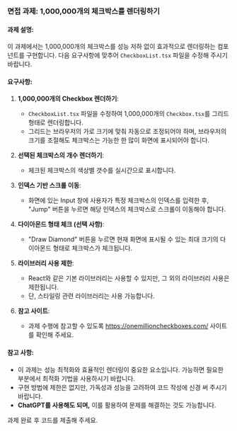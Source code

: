 ### 면접 과제: 1,000,000개의 체크박스를 렌더링하기

#### 과제 설명:

이 과제에서는 1,000,000개의 체크박스를 성능 저하 없이 효과적으로 렌더링하는 컴포넌트를 구현합니다. 다음 요구사항에 맞추어 `CheckboxList.tsx` 파일을 수정해 주시기 바랍니다.

#### 요구사항:

1. **1,000,000개의 Checkbox 렌더하기**:

   - `CheckboxList.tsx` 파일을 수정하여 1,000,000개의 `Checkbox.tsx`를 그리드 형태로 렌더링합니다.
   - 그리드는 브라우저의 가로 크기에 맞춰 자동으로 조정되어야 하며, 브라우저의 크기를 조절해도 체크박스는 가능한 한 많이 화면에 표시되어야 합니다.

2. **선택된 체크박스의 개수 렌더하기**:

   - 체크된 체크박스의 색상별 갯수를 실시간으로 표시합니다.

3. **인덱스 기반 스크롤 이동**:

   - 화면에 있는 Input 창에 사용자가 특정 체크박스의 인덱스를 입력한 후, "Jump" 버튼을 누르면 해당 인덱스의 체크박스로 스크롤이 이동해야 합니다.

4. **다이아몬드 형태 체크 (선택 사항)**:

   - "Draw Diamond" 버튼을 누르면 현재 화면에 표시될 수 있는 최대 크기의 다이아몬드 형태로 체크박스가 체크됩니다.

5. **라이브러리 사용 제한**:

   - React와 같은 기본 라이브러리는 사용할 수 있지만, 그 외의 라이브러리 사용은 제한됩니다.
   - 단, 스타일링 관련 라이브러리는 사용 가능합니다.

6. **참고 사이트**:
   - 과제 수행에 참고할 수 있도록 https://onemillioncheckboxes.com/ 사이트를 확인해 주세요.

#### 참고 사항:

- 이 과제는 성능 최적화와 효율적인 렌더링이 중요한 요소입니다. 가능하면 필요한 부분에서 최적화 기법을 사용하시기 바랍니다.
- 구현 방법에 제한은 없지만, 가독성과 성능을 고려하여 코드 작성에 신경 써 주시기 바랍니다.
- **ChatGPT를 사용해도 되며,** 이를 활용하여 문제를 해결하는 것도 가능합니다.

과제 완료 후 코드를 제출해 주세요.

